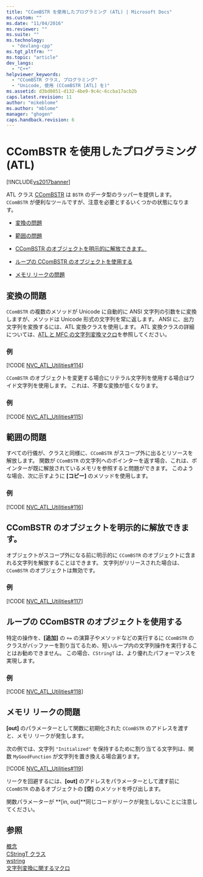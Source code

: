 ```yaml
---
title: "CComBSTR を使用したプログラミング (ATL) | Microsoft Docs"
ms.custom: ""
ms.date: "11/04/2016"
ms.reviewer: ""
ms.suite: ""
ms.technology: 
  - "devlang-cpp"
ms.tgt_pltfrm: ""
ms.topic: "article"
dev_langs: 
  - "C++"
helpviewer_keywords: 
  - "CComBSTR クラス, プログラミング"
  - "Unicode, 使用 (CComBSTR [ATL] を)"
ms.assetid: d3bd0851-d132-4be9-9c4c-6ccba17acb2b
caps.latest.revision: 11
author: "mikeblome"
ms.author: "mblome"
manager: "ghogen"
caps.handback.revision: 6
---
```

# CComBSTR を使用したプログラミング (ATL)
[!INCLUDE[vs2017banner](../assembler/inline/includes/vs2017banner.md)]

ATL クラス [CComBSTR](../atl/reference/ccombstr-class.md) は `BSTR` のデータ型のラッパーを提供します。  `CComBSTR` が便利なツールですが、注意を必要とするいくつかの状態になります。  
  
-   [変換の問題](#programmingwithccombstr_conversionissues)  
  
-   [範囲の問題](#programmingwithccombstr_scopeissues)  
  
-   [CComBSTR のオブジェクトを明示的に解放できます。](#programmingwithccombstr_explicitlyfreeing)  
  
-   [ループの CComBSTR のオブジェクトを使用する](#programmingwithccombstr_usingloops)  
  
-   [メモリ リークの問題](#programmingwithccombstr_memoryleaks)  
  
##  <a name="programmingwithccombstr_conversionissues"></a> 変換の問題  
 `CComBSTR` の複数のメソッドが Unicode に自動的に ANSI 文字列の引数をに変換しますが、メソッドは Unicode 形式の文字列を常に返します。  ANSI に、出力文字列を変換するには、ATL 変換クラスを使用します。  ATL 変換クラスの詳細については、[ATL と MFC の文字列変換マクロ](../Topic/ATL%20and%20MFC%20String%20Conversion%20Macros.md)を参照してください。  
  
### 例  
 [!CODE [NVC_ATL_Utilities#114](../CodeSnippet/VS_Snippets_Cpp/NVC_ATL_Utilities#114)]  
  
 `CComBSTR` のオブジェクトを変更する場合にリテラル文字列を使用する場合はワイド文字列を使用します。  これは、不要な変換が低くなります。  
  
### 例  
 [!CODE [NVC_ATL_Utilities#115](../CodeSnippet/VS_Snippets_Cpp/NVC_ATL_Utilities#115)]  
  
##  <a name="programmingwithccombstr_scopeissues"></a> 範囲の問題  
 すべての行儀が、クラスと同様に、`CComBSTR` がスコープ外に出るとリソースを解放します。  関数が `CComBSTR` の文字列へのポインターを返す場合、これは、ポインターが既に解放されているメモリを参照すると問題ができます。  このような場合、次に示すように **\[コピー\]** のメソッドを使用します。  
  
### 例  
 [!CODE [NVC_ATL_Utilities#116](../CodeSnippet/VS_Snippets_Cpp/NVC_ATL_Utilities#116)]  
  
##  <a name="programmingwithccombstr_explicitlyfreeing"></a> CComBSTR のオブジェクトを明示的に解放できます。  
 オブジェクトがスコープ外になる前に明示的に `CComBSTR` のオブジェクトに含まれる文字列を解放することはできます。  文字列がリリースされた場合は、`CComBSTR` のオブジェクトは無効です。  
  
### 例  
 [!CODE [NVC_ATL_Utilities#117](../CodeSnippet/VS_Snippets_Cpp/NVC_ATL_Utilities#117)]  
  
##  <a name="programmingwithccombstr_usingloops"></a> ループの CComBSTR のオブジェクトを使用する  
 特定の操作を、**\[追加\]** の `+=` の演算子やメソッドなどの実行するに `CComBSTR` のクラスがバッファーを割り当てるため、短いループ内の文字列操作を実行することはお勧めできません。  この場合、`CStringT` は、より優れたパフォーマンスを実現します。  
  
### 例  
 [!CODE [NVC_ATL_Utilities#118](../CodeSnippet/VS_Snippets_Cpp/NVC_ATL_Utilities#118)]  
  
##  <a name="programmingwithccombstr_memoryleaks"></a> メモリ リークの問題  
 **\[out\]** のパラメーターとして関数に初期化された `CComBSTR` のアドレスを渡すと、メモリ リークが発生します。  
  
 次の例では、文字列 `"Initialized"` を保持するために割り当てる文字列は、関数 `MyGoodFunction` が文字列を置き換える場合漏ります。  
  
 [!CODE [NVC_ATL_Utilities#119](../CodeSnippet/VS_Snippets_Cpp/NVC_ATL_Utilities#119)]  
  
 リークを回避するには、**\[out\]** のアドレスをパラメーターとして渡す前に `CComBSTR` のあるオブジェクトの **\[空\]** のメソッドを呼び出します。  
  
 関数パラメーターが **\[in, out\]**同じコードがリークが発生しないことに注意してください。  
  
## 参照  
 [概念](../atl/active-template-library-atl-concepts.md)   
 [CStringT クラス](../atl-mfc-shared/reference/cstringt-class.md)   
 [wstring](../Topic/wstring.md)   
 [文字列変換に関するマクロ](../atl/reference/string-conversion-macros.md)